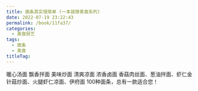 ```yaml
---
title: 面条其实很简单 (一本就够美食系列)
date: 2022-07-19 23:22:43
permalink: /book/11fa37/
categories:
  - 美食厨艺
tags:
  - 面条
  - 美食
titleTag: 
---
```


暖心汤面 飘香拌面 美味炒面 清爽凉面 浓香卤面 香菇肉丝面、葱油拌面、虾仁金针菇炒面、火腿虾仁凉面、伊府面 100种面条，总有一款适合您！

<!-- more -->

<BookShelf
album="https://cdn.staticaly.com/gh/jonsam-ng/image-hosting@master/oxygen-space/image.24w4usuyahcw.png"
:pages="0"
link="https://www.aliyundrive.com/s/UQJ846sPLAf"
douban="https://book.douban.com/subject/32579383/"
author="尚锦文化"
publisher="中国纺织出版社"
intro="暖心汤面 飘香拌面 美味炒面 清爽凉面 浓香卤面 香菇肉丝面、葱油拌面、虾仁金针菇炒面、火腿虾仁凉面、伊府面 100种面条，总有一款适合您！"
lang="中文"
/>
